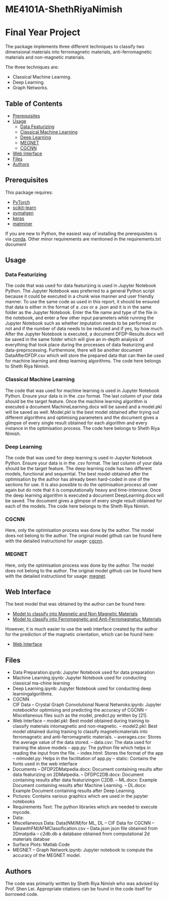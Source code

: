 # ME4101A-ShethRiyaNimish
# Final Year Project


The package implements three different techniques to classify two dimensional materials into ferromagnetic materials, anti-ferromagnetic materials and non-magnetic materials. 

The three techniques are:

- Classical Machine Learning.
- Deep Learning.
- Graph Networks.


## Table of Contents

- [Prerequisites](#prerequisites)
- [Usage](#usage)
  - [Data Featurizing](#define-a-customized-dataset)
  - [Classical Machine Learning](#train-a-cgcnn-model)
  - [Deep Learning](#predict-material-properties-with-a-pre-trained-cgcnn-model)
  - [MEGNET](#megnet)
  - [CGCNN](#cgcnn)
- [Web Interface](#wi)
- [Files](#files)
- [Authors](#authors)




##  Prerequisites

This package requires:

- [PyTorch](http://pytorch.org)
- [scikit-learn](http://scikit-learn.org/stable/)
- [pymatgen](http://pymatgen.org)
- [keras](https://keras.io)
- [matminer](https://matminer.readthedocs.io/en/latest/)


If you are new to Python, the easiest way of installing the prerequisites is via [conda](https://conda.io/docs/index.html). Other minor requirements are mentioned in the requirements.txt document



## Usage

### Data Featurizing
The code that was used for data featurizing is used in Jupyter Notebook Python. The Jupyter Notebook was preferred to a general Python script because it could be executed in a chunk wise manner and user friendly manner.
To use the same code as used in this report, it should be ensured that data is either in the format of a .csv or a .json and it is in the same folder as the Jupyter Notebook. Enter the file name and type of the file in the notebook, and enter a few other input parameters while running the Jupyter Notebook such as whether imputation needs to be performed or not and if the number of data needs to be reduced and if yes, by how much.
After the Jupyter Notebook is executed, a document DFDP-Results.docx will be saved in the same folder which will give an in-depth analysis of everything that took place during the processes of data featurizing and data-preprocessing. Furthermore, there will be another document DataAfterDFDP.csv which will store the prepared data that can then be used for machine learning and deep learning algorithms. The code here belongs to Sheth Riya Nimish.

### Classical Machine Learning
The code that was used for machine learning is used in Jupyter Notebook Python. Ensure your data is in the .csv format. The last column of your data should be the target feature. Once the machine learning algorithm is executed a document MachineLearning.docx will be saved and a model.pkl will be saved as well. Model.pkl is the best model obtained after trying out different algorithms and optimising parameters and the document gives a glimpse of every single result obtained for each algorithm and every instance in the optimisation process. The code here belongs to Sheth Riya Nimish.

### Deep Learning
The code that was used for deep learning is used in Jupyter Notebook Python. Ensure your data is in the .csv format. The last column of your data should be the target feature. The deep learning code has two different models, functional and sequential. The best model obtained after the optimisation by the author has already been hard-coded in one of the sections for use. It is also possible to do the optimisation process all over again but do note that it is computationally heavy and time-intensive. Once the deep learning algorithm is executed a document DeepLearning.docx will be saved. The document gives a glimpse of every single result obtained for each of the models. The code here belongs to the Sheth Riya Nimish.

### CGCNN
Here, only the optimisation process was done by the author. The model does not belong to the author. The original model github can be found here with the detailed instructiond for usage: [cgcnn](https://github.com/txie-93/cgcnn/tree/master/data).


### MEGNET
Here, only the optimisation process was done by the author. The model does not belong to the author. The original model github can be found here with the detailed instructiond for usage: [megnet](https://github.com/materialsvirtuallab/megnet).

## Web Interface
The best model that was obtained by the author can be found here:
- [Model to classify into Magnetic and Non Magnetic Materials](https://github.com/RiyaBOT/ME4101A-ShethRiyaNimish/blob/master/WebInterface/model.pkl)
- [Model to classify into Ferromagnetic and Anti-Ferromagnetuc Materials](https://github.com/RiyaBOT/ME4101A-ShethRiyaNimish/blob/master/WebInterface/model2.pkl)

However, it is much easier to use the web interface created by the author for the prediction of the magnetic orientation, which can be found here:
- [Web Interface](https://twodferromagnetism-model.herokuapp.com)
## Files
- Data Preparation.ipynb:  Jupyter Notebook used for data preparation
- Machine Learning.ipynb:  Jupyter Notebook used for conducting classical ma-chine learning
- Deep  Learning.ipynb:  Jupyter  Notebook  used  for  conducting  deep  learningalgorithms.
- CGCNN
 <br />CIF Data 
   – Crystal Graph Convolutional Nueral Netwroks.ipynb:  Jupyter notebookfor optimising and predicting the accuracy of CGCNN
   – Miscellaneous files such as the model, predict.py written by [21].
- Web Interface
 – model.pkl: Best model obtained during training to classify materials intomagnetic and non-magnetic.
 – model2.pkl:  Best  model  obtained  during  training  to  classify  magneticmaterials into ferromagnetic and anti-ferromagnetic materials.
 – averages.csv:  Stores the average value of the data stored.
 – data.csv:  The data used for training the above models
 – app.py:  The python file which helps in reading the input from the file.
 – index.html:  Stores the format of the app
 – mlmodel.py:  Helps in the facilitation of app.py
 – static:  Contains the fonts used in the web interface
- Documents
 – DFDP2DMatpedia.docx: Document containing results after data featurizing on 2DMatpedia.
 – DFDPC2DB.docx:  Document  containing  results  after  data  featurizingon C2DB.
 – ML.docx: Example Document containing results after Machine Learning.
 – DL.docx:  Example Document containing results after Deep Learning.
- Pictures:  Contains various graphics which are used in the jupyter notebooks
- Requirements  Text:  The  python  libraries  which  are  needed  to  execute  mycode.
- Data:
- Miscellaneous Data:  Data(NM/M)for ML, DL
 – CIF Data for CGCNN
 – DatawithFM/AFMClassification.csv
 – Data.json json file obtained from 2Dmatpdia
 – c2db.db a database obtained from computational 2d materials databse
- Surface Plots:  Matlab Code
- MEGNET
 – Graph Network.ipynb: Jupyter notebook to compute the accuracy of the MEGNET model.
## Authors

The code was primarily written by Sheth Riya Nimish who was advised by Prof. Shen Lei. 
Appropriate citations can be found in the code itself for borrowed code.

